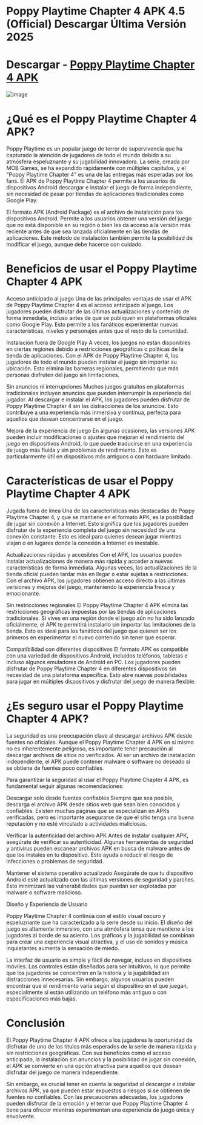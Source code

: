 # Poppy Playtime Chapter 4 APK 4.5 (Official) Descargar Última Versión 2025

# Descargar - [Poppy Playtime Chapter 4 APK](https://bom.so/VIV7Ip)

![image](https://github.com/user-attachments/assets/12ab6fce-ec2d-4d2f-9b92-216d786e29a7)

# ¿Qué es el Poppy Playtime Chapter 4 APK?

Poppy Playtime es un popular juego de terror de supervivencia que ha capturado la atención de jugadores de todo el mundo debido a su atmósfera espeluznante y su jugabilidad innovadora. La serie, creada por MOB Games, se ha expandido rápidamente con múltiples capítulos, y el "Poppy Playtime Chapter 4" es una de las entregas más esperadas por los fans. El APK de Poppy Playtime Chapter 4 permite a los usuarios de dispositivos Android descargar e instalar el juego de forma independiente, sin necesidad de pasar por tiendas de aplicaciones tradicionales como Google Play.

El formato APK (Android Package) es el archivo de instalación para los dispositivos Android. Permite a los usuarios obtener una versión del juego que no está disponible en su región o bien les da acceso a la versión más reciente antes de que sea lanzada oficialmente en las tiendas de aplicaciones. Este método de instalación también permite la posibilidad de modificar el juego, aunque debe hacerse con cuidado.

# Beneficios de usar el Poppy Playtime Chapter 4 APK

Acceso anticipado al juego
Una de las principales ventajas de usar el APK de Poppy Playtime Chapter 4 es el acceso anticipado al juego. Los jugadores pueden disfrutar de las últimas actualizaciones y contenido de forma inmediata, incluso antes de que se publiquen en plataformas oficiales como Google Play. Esto permite a los fanáticos experimentar nuevas características, niveles y personajes antes que el resto de la comunidad.

Instalación fuera de Google Play
A veces, los juegos no están disponibles en ciertas regiones debido a restricciones geográficas o políticas de la tienda de aplicaciones. Con el APK de Poppy Playtime Chapter 4, los jugadores de todo el mundo pueden instalar el juego sin importar su ubicación. Esto elimina las barreras regionales, permitiendo que más personas disfruten del juego sin limitaciones.

Sin anuncios ni interrupciones
Muchos juegos gratuitos en plataformas tradicionales incluyen anuncios que pueden interrumpir la experiencia del jugador. Al descargar e instalar el APK, los jugadores pueden disfrutar de Poppy Playtime Chapter 4 sin las distracciones de los anuncios. Esto contribuye a una experiencia más inmersiva y continua, perfecta para aquellos que desean concentrarse en el juego.

Mejora de la experiencia de juego
En algunas ocasiones, las versiones APK pueden incluir modificaciones o ajustes que mejoran el rendimiento del juego en dispositivos Android, lo que puede traducirse en una experiencia de juego más fluida y sin problemas de rendimiento. Esto es particularmente útil en dispositivos más antiguos o con hardware limitado.

# Características de usar el Poppy Playtime Chapter 4 APK

Jugada fuera de línea
Una de las características más destacadas de Poppy Playtime Chapter 4, y que se mantiene en el formato APK, es la posibilidad de jugar sin conexión a Internet. Esto significa que los jugadores pueden disfrutar de la experiencia completa del juego sin necesidad de una conexión constante. Esto es ideal para quienes desean jugar mientras viajan o en lugares donde la conexión a Internet es inestable.

Actualizaciones rápidas y accesibles
Con el APK, los usuarios pueden instalar actualizaciones de manera más rápida y acceder a nuevas características de forma inmediata. Algunas veces, las actualizaciones de la tienda oficial pueden tardar más en llegar o estar sujetas a restricciones. Con el archivo APK, los jugadores obtienen acceso directo a las últimas versiones y mejoras del juego, manteniendo la experiencia fresca y emocionante.

Sin restricciones regionales
El Poppy Playtime Chapter 4 APK elimina las restricciones geográficas impuestas por las tiendas de aplicaciones tradicionales. Si vives en una región donde el juego aún no ha sido lanzado oficialmente, el APK te permitirá instalarlo sin importar las limitaciones de la tienda. Esto es ideal para los fanáticos del juego que quieren ser los primeros en experimentar el nuevo contenido sin tener que esperar.

Compatibilidad con diferentes dispositivos
El formato APK es compatible con una variedad de dispositivos Android, incluidos teléfonos, tabletas e incluso algunos emuladores de Android en PC. Los jugadores pueden disfrutar de Poppy Playtime Chapter 4 en diferentes dispositivos sin necesidad de una plataforma específica. Esto abre nuevas posibilidades para jugar en múltiples dispositivos y disfrutar del juego de manera flexible.

# ¿Es seguro usar el Poppy Playtime Chapter 4 APK?

La seguridad es una preocupación clave al descargar archivos APK desde fuentes no oficiales. Aunque el Poppy Playtime Chapter 4 APK en sí mismo no es inherentemente peligroso, es importante tener precaución al descargar archivos de sitios no verificados. Al ser un archivo de instalación independiente, el APK puede contener malware o software no deseado si se obtiene de fuentes poco confiables.

Para garantizar la seguridad al usar el Poppy Playtime Chapter 4 APK, es fundamental seguir algunas recomendaciones:

Descargar solo desde fuentes confiables
Siempre que sea posible, descarga el archivo APK desde sitios web que sean bien conocidos y confiables. Existen muchas páginas que se especializan en APKs verificadas, pero es importante asegurarse de que el sitio tenga una buena reputación y no esté vinculado a actividades maliciosas.

Verificar la autenticidad del archivo APK
Antes de instalar cualquier APK, asegúrate de verificar su autenticidad. Algunas herramientas de seguridad y antivirus pueden escanear archivos APK en busca de malware antes de que los instales en tu dispositivo. Esto ayuda a reducir el riesgo de infecciones o problemas de seguridad.

Mantener el sistema operativo actualizado
Asegúrate de que tu dispositivo Android esté actualizado con las últimas versiones de seguridad y parches. Esto minimizará las vulnerabilidades que puedan ser explotadas por malware o software malicioso.

Diseño y Experiencia de Usuario

Poppy Playtime Chapter 4 continúa con el estilo visual oscuro y espeluznante que ha caracterizado a la serie desde su inicio. El diseño del juego es altamente inmersivo, con una atmósfera tensa que mantiene a los jugadores al borde de su asiento. Los gráficos y la jugabilidad se combinan para crear una experiencia visual atractiva, y el uso de sonidos y música inquietantes aumenta la sensación de miedo.

La interfaz de usuario es simple y fácil de navegar, incluso en dispositivos móviles. Los controles están diseñados para ser intuitivos, lo que permite que los jugadores se concentren en la historia y la jugabilidad sin distracciones innecesarias. Sin embargo, algunos usuarios pueden encontrar que el rendimiento varía según el dispositivo en el que juegan, especialmente si están utilizando un teléfono más antiguo o con especificaciones más bajas.

# Conclusión

El Poppy Playtime Chapter 4 APK ofrece a los jugadores la oportunidad de disfrutar de uno de los títulos más esperados de la serie de manera rápida y sin restricciones geográficas. Con sus beneficios como el acceso anticipado, la instalación sin anuncios y la posibilidad de jugar sin conexión, el APK se convierte en una opción atractiva para aquellos que desean disfrutar del juego de manera independiente.

Sin embargo, es crucial tener en cuenta la seguridad al descargar e instalar archivos APK, ya que pueden estar expuestos a riesgos si se obtienen de fuentes no confiables. Con las precauciones adecuadas, los jugadores pueden disfrutar de la emoción y el terror que Poppy Playtime Chapter 4 tiene para ofrecer mientras experimentan una experiencia de juego única y envolvente.
